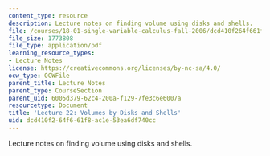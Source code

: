 ```yaml
---
content_type: resource
description: Lecture notes on finding volume using disks and shells.
file: /courses/18-01-single-variable-calculus-fall-2006/dcd410f264f661f8ac1e53ea6df740cc_lec22.pdf
file_size: 1773808
file_type: application/pdf
learning_resource_types:
- Lecture Notes
license: https://creativecommons.org/licenses/by-nc-sa/4.0/
ocw_type: OCWFile
parent_title: Lecture Notes
parent_type: CourseSection
parent_uid: 6005d379-62c4-200a-f129-7fe3c6e6007a
resourcetype: Document
title: 'Lecture 22: Volumes by Disks and Shells'
uid: dcd410f2-64f6-61f8-ac1e-53ea6df740cc
---
```

Lecture notes on finding volume using disks and shells.
